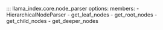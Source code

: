 ::: llama_index.core.node_parser
options:
members: - HierarchicalNodeParser - get_leaf_nodes - get_root_nodes - get_child_nodes - get_deeper_nodes
